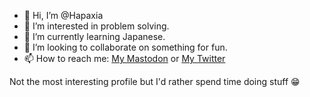 - 👋 Hi, I’m @Hapaxia
- 👀 I’m interested in problem solving.
- 🌱 I’m currently learning Japanese.
- 💞️ I’m looking to collaborate on something for fun.
- 📫 How to reach me: [My Mastodon](https://mastodon.world/@hapaxia) or [My Twitter](https://twitter.com/Hapaxiation)

Not the most interesting profile but I'd rather spend time doing stuff 😁

<!---
Hapaxia/Hapaxia is a ✨ special ✨ repository because its `README.md` (this file) appears on your GitHub profile.
You can click the Preview link to take a look at your changes.
--->
